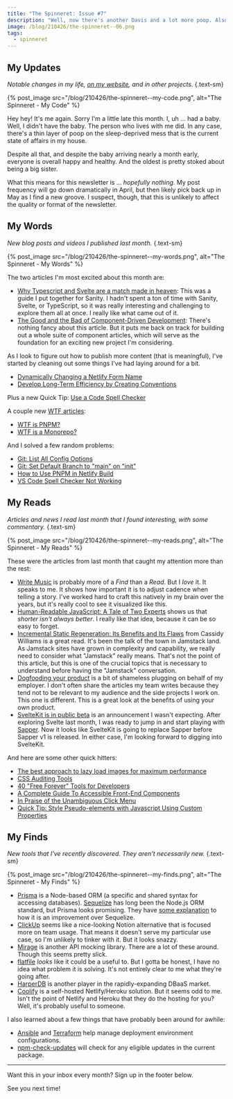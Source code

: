 ```yaml
---
title: "The Spinneret: Issue #7"
description: "Well, now there's another Davis and a lot more poop. Also, new code stuff and things."
image: /blog/210426/the-spinneret--06.png
tags:
  - spinneret
---
```


## My Updates

_Notable changes in my life, [on my website](https://github.com/seancdavis/seancdavis-com), and in other projects._ {.text-sm}

{% post_image
    src="/blog/210426/the-spinneret--my-code.png",
    alt="The Spinneret - My Code" %}

Hey hey! It's me again. Sorry I'm a little late this month. I, uh ... had a baby. Well, I didn't have the baby. The person who lives with me did. In any case, there's a thin layer of poop on the sleep-deprived mess that is the current state of affairs in my house.

Despite all that, and despite the baby arriving nearly a month early, everyone is overall happy and healthy. And the oldest is pretty stoked about being a big sister.

What this means for this newsletter is ... _hopefully nothing_. My post frequency will go down dramatically in April, but then likely pick back up in May as I find a new groove. I suspect, though, that this is unlikely to affect the quality or format of the newsletter.

## My Words

_New blog posts and videos I published last month._ {.text-sm}

{% post_image
    src="/blog/210426/the-spinneret--my-words.png",
    alt="The Spinneret - My Words" %}

The two articles I'm most excited about this month are:

- [Why Typescript and Svelte are a match made in heaven](https://www.sanity.io/guides/using-typescript-with-svelte): This was a guide I put together for Sanity. I hadn't spent a ton of time with Sanity, Svelte, or TypeScript, so it was really interesting and challenging to explore them all at once. I really like what came out of it.
- [The Good and the Bad of Component-Driven Development](https://www.seancdavis.com/blog/why-build-with-components/): There's nothing fancy about this article. But it puts me back on track for building out a whole suite of component articles, which will serve as the foundation for an exciting new project I'm considering.

As I look to figure out how to publish more content (that is meaningful), I've started by cleaning out some things I've had laying around for a bit.

- [Dynamically Changing a Netlify Form Name](https://www.seancdavis.com/blog/dynamically-change-netlify-form-name/)
- [Develop Long-Term Efficiency by Creating Conventions](https://www.seancdavis.com/blog/long-term-efficiency-through-conventions/)

Plus a new Quick Tip: [Use a Code Spell Checker](https://www.seancdavis.com/blog/use-code-spell-checker/)

A couple new [WTF articles](https://www.seancdavis.com/blog/tag/wtf/):

- [WTF is PNPM?](https://www.seancdavis.com/blog/wtf-is-pnpm/)
- [WTF is a Monorepo?](https://www.seancdavis.com/blog/wtf-is-monorepo/)

And I solved a few random problems:

- [Git: List All Config Options](https://www.seancdavis.com/blog/git-list-all-config-options/)
- [Git: Set Default Branch to "main" on "init"](https://www.seancdavis.com/blog/git-set-default-branch/)
- [How to Use PNPM in Netlify Build](https://www.seancdavis.com/blog/use-pnpm-with-netlify/)
- [VS Code Spell Checker Not Working](https://www.seancdavis.com/blog/vscode-spell-checker-not-working/)

## My Reads

_Articles and news I read last month that I found interesting, with some commentary._ {.text-sm}

{% post_image
    src="/blog/210426/the-spinneret--my-reads.png",
    alt="The Spinneret - My Reads" %}

These were the articles from last month that caught my attention more than the rest:

- [Write Music](https://wooorm.com/write-music/) is probably more of a _Find_ than a _Read_. But I _love_ it. It speaks to me. It shows how important it is to adjust cadence when telling a story. I've worked hard to craft this natively in my brain over the years, but it's really cool to see it visualized like this.
- [Human-Readable JavaScript: A Tale of Two Experts](https://alistapart.com/article/human-readable-javascript/) shows us that _shorter isn't always better_. I really like that idea, because it can be so easy to forget.
- [Incremental Static Regeneration: Its Benefits and Its Flaws](https://www.netlify.com/blog/2021/03/08/incremental-static-regeneration-its-benefits-and-its-flaws/) from Cassidy Williams is a great read. It's been the talk of the town in Jamstack land. As Jamstack sites have grown in complexity and capability, we really need to consider what "Jamstack" really means. That's not the point of this article, but this is one of the crucial topics that is necessary to understand before having the "Jamstack" conversation.
- [Dogfooding your product](https://www.grouparoo.com/blog/dogfooding-your-product) is a bit of shameless plugging on behalf of my employer. I don't often share the articles my team writes because they tend not to be relevant to my audience and the side projects I work on. This one is different. This is a great look at the benefits of using your own product.
- [SvelteKit is in public beta](https://svelte.dev/blog/sveltekit-beta) is an announcement I wasn't expecting. After exploring Svelte last month, I was ready to jump in and start playing with [Sapper](https://sapper.svelte.dev/). Now it looks like SvelteKit is going to replace Sapper before Sapper v1 is released. In either case, I'm looking forward to digging into SvelteKit.

And here are some other quick hitters:

- [The best approach to lazy load images for maximum performance](https://codeadrian.hashnode.dev/the-best-approach-to-lazy-load-images-for-maximum-performance)
- [CSS Auditing Tools](https://www.smashingmagazine.com/2021/03/css-auditing-tools/)
- [40 "Free Forever" Tools for Developers](https://hrishikesh1990.hashnode.dev/40-free-forever-tools-for-developers)
- [A Complete Guide To Accessible Front-End Components](https://www.smashingmagazine.com/2021/03/complete-guide-accessible-front-end-components/)
- [In Praise of the Unambiguous Click Menu](https://css-tricks.com/in-praise-of-the-unambiguous-click-menu/)
- [Quick Tip: Style Pseudo-elements with Javascript Using Custom Properties](https://css-irl.info/quick-tip-style-pseudo-elements-with-javascript-using-custom-properties/)

## My Finds

_New tools that I've recently discovered. They aren't necessarily new._ {.text-sm}

{% post_image
    src="/blog/210426/the-spinneret--my-finds.png",
    alt="The Spinneret - My Finds" %}

- [Prisma](https://www.prisma.io/) is a Node-based ORM (a specific and shared syntax for accessing databases). [Sequelize](https://sequelize.org/) has long been the Node.js ORM standard, but Prisma looks promising. They have [some explanation](https://www.prisma.io/docs/concepts/more/comparisons/prisma-and-sequelize) to how it is an improvement over Sequelize.
- [ClickUp](https://clickup.com/) seems like a nice-looking Notion alternative that is focused more on team usage. That means it doesn't serve my particular use case, so I'm unlikely to tinker with it. But it looks snazzy.
- [Mirage](https://miragejs.com/) is another API mocking library. There are a lot of these around. Though this seems pretty slick.
- [flatfile](https://flatfile.io/) _looks_ like it could be a useful to. But I gotta be honest, I have no idea what problem it is solving. It's not entirely clear to me what they're going after.
- [HarperDB](https://harperdb.io/) is another player in the rapidly-expanding DBaaS market.
- [Coolify](https://coollabs.io/coolify) is a self-hosted Netlify/Heroku solution. But it seems odd to me. Isn't the point of Netlify and Heroku that they do the hosting for you? Well, it's probably useful to someone.

I also learned about a few things that have probably been around for awhile:

- [Ansible](https://www.ansible.com/) and [Terraform](https://www.terraform.io/) help manage deployment environment configurations.
- [npm-check-updates](https://www.npmjs.com/package/npm-check-updates) will check for any eligible updates in the current package.

---

Want this in your inbox every month? Sign up in the footer below.

See you next time!
